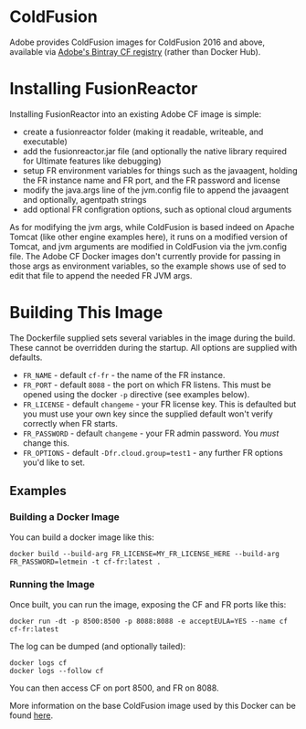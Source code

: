 # ColdFusion
Adobe provides ColdFusion images for ColdFusion 2016 and above, available via [Adobe's Bintray CF registry](https://bintray.com/eaps/coldfusion) (rather than Docker Hub).

# Installing FusionReactor
Installing FusionReactor into an existing Adobe CF image is simple:
- create a fusionreactor folder (making it readable, writeable, and executable)
- add the fusionreactor.jar file (and optionally the native library required for Ultimate features like debugging)
- setup FR environment variables for things such as the javaagent, holding the FR instance name and FR port, and the FR password and license
- modify the java.args line of the jvm.config file to append the javaagent and optionally, agentpath strings
- add optional FR configration options, such as optional cloud arguments

As for modifying the jvm args, while ColdFusion is based indeed on Apache Tomcat (like other engine examples here), it runs on a modified version of Tomcat, and jvm arguments are modified in ColdFusion via the jvm.config file. The Adobe CF Docker images don't currently provide for passing in those args as environment variables, so the example shows use of sed to edit that file to append the needed FR JVM args.

# Building This Image

The Dockerfile supplied sets several variables in the image during the build.  These cannot be overridden during the startup.  All options are supplied with defaults.

* `FR_NAME` - default `cf-fr` - the name of the FR instance.
* `FR_PORT` - default `8088` - the port on which FR listens.  This must be opened using the docker `-p` directive (see examples below).
* `FR_LICENSE` - default `changeme` - your FR license key.  This is defaulted but you must use your own key since the supplied default won't verify correctly when FR starts.
* `FR_PASSWORD` - default `changeme` - your FR admin password.  You *must* change this.
* `FR_OPTIONS` - default `-Dfr.cloud.group=test1` - any further FR options you'd like to set.

## Examples

### Building a Docker Image

You can build a docker image like this:

```
docker build --build-arg FR_LICENSE=MY_FR_LICENSE_HERE --build-arg FR_PASSWORD=letmein -t cf-fr:latest .
```

### Running the Image

Once built, you can run the image, exposing the CF and FR ports like this:

```
docker run -dt -p 8500:8500 -p 8088:8088 -e acceptEULA=YES --name cf cf-fr:latest
```

The log can be dumped (and optionally tailed):

```
docker logs cf
docker logs --follow cf
```

You can then access CF on port 8500, and FR on 8088.

More information on the base ColdFusion image used by this Docker can be found [here](https://helpx.adobe.com/coldfusion/using/docker-images-coldfusion.html).
